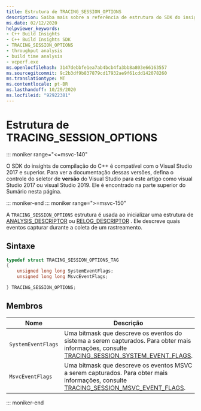 ```yaml
---
title: Estrutura de TRACING_SESSION_OPTIONS
description: Saiba mais sobre a referência de estrutura do SDK do insights de compilação do C++ TRACING_SESSION_OPTIONS.
ms.date: 02/12/2020
helpviewer_keywords:
- C++ Build Insights
- C++ Build Insights SDK
- TRACING_SESSION_OPTIONS
- throughput analysis
- build time analysis
- vcperf.exe
ms.openlocfilehash: 3147debbfe1ea7ab4bcb4fa3bb8a803e66163557
ms.sourcegitcommit: 9c2b3df9b837879cd17932ae9f61cdd142078260
ms.translationtype: MT
ms.contentlocale: pt-BR
ms.lasthandoff: 10/29/2020
ms.locfileid: "92922381"
---
```

# <a name="tracing_session_options-structure"></a>Estrutura de TRACING_SESSION_OPTIONS

::: moniker range="<=msvc-140"

O SDK do insights de compilação do C++ é compatível com o Visual Studio 2017 e superior. Para ver a documentação dessas versões, defina o controle do seletor de **versão** do Visual Studio para este artigo como visual Studio 2017 ou visual Studio 2019. Ele é encontrado na parte superior do Sumário nesta página.

::: moniker-end
::: moniker range=">=msvc-150"

A `TRACING_SESSION_OPTIONS` estrutura é usada ao inicializar uma estrutura de [ANALYSIS_DESCRIPTOR](analysis-descriptor-struct.md) ou [RELOG_DESCRIPTOR](relog-descriptor-struct.md) . Ele descreve quais eventos capturar durante a coleta de um rastreamento.

## <a name="syntax"></a>Sintaxe

```cpp
typedef struct TRACING_SESSION_OPTIONS_TAG
{
    unsigned long long SystemEventFlags;
    unsigned long long MsvcEventFlags;

} TRACING_SESSION_OPTIONS;
```

## <a name="members"></a>Membros

| Nome | Descrição |
|--|--|
| `SystemEventFlags` | Uma bitmask que descreve os eventos do sistema a serem capturados. Para obter mais informações, consulte [TRACING_SESSION_SYSTEM_EVENT_FLAGS](tracing-session-system-event-flags-constants.md). |
| `MsvcEventFlags` | Uma bitmask que descreve os eventos MSVC a serem capturados. Para obter mais informações, consulte [TRACING_SESSION_MSVC_EVENT_FLAGS](tracing-session-msvc-event-flags-constants.md). |

::: moniker-end
